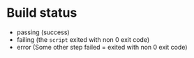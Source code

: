 # Build status

* passing (success)
* failing (the `script` exited with non 0 exit code)
* error (Some other step failed = exited with non 0 exit code)


